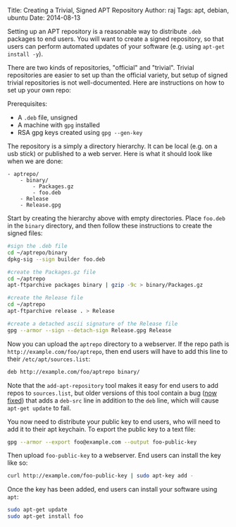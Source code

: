 Title:  Creating a Trivial, Signed APT Repository
Author: raj
Tags:   apt, debian, ubuntu
Date:   2014-08-13


Setting up an APT repository is a reasonable way to distribute `.deb`
packages to end users. You will want to create a signed repository, so
that users can perform automated updates of your software (e.g. using
`apt-get install -y`).

There are two kinds of repositories, "official" and "trivial". Trivial
repositories are easier to set up than the official variety, but setup
of signed trivial repositories is not well-documented. Here are
instructions on how to set up your own repo:


Prerequisites:

- A `.deb` file, unsigned
- A machine with `gpg` installed
- RSA gpg keys created using `gpg --gen-key`


The repository is a simply a directory hierarchy. It can be local (e.g. on a usb stick) or
published to a web server. Here is what it should look like when we are done:

    - aptrepo/
        - binary/
            - Packages.gz
            - foo.deb
        - Release
        - Release.gpg


Start by creating the hierarchy above with empty directories. Place `foo.deb` in the
`binary` directory, and then follow these instructions to create the signed files:

```bash
#sign the .deb file
cd ~/aptrepo/binary
dpkg-sig --sign builder foo.deb

#create the Packages.gz file
cd ~/aptrepo
apt-ftparchive packages binary | gzip -9c > binary/Packages.gz

#create the Release file
cd ~/aptrepo
apt-ftparchive release . > Release

#create a detached ascii signature of the Release file
gpg --armor --sign --detach-sign Release.gpg Release
```

Now you can upload the `aptrepo` directory to a webserver. If the repo
path is `http://example.com/foo/aptrepo`, then end users will have to
add this line to their  `/etc/apt/sources.list`:

```bash
deb http://example.com/foo/aptrepo binary/
```

Note that the `add-apt-repository` tool makes it easy for end users to
add repos to `sources.list`, but older versions of this tool contain a
bug ([now fixed](https://bugs.launchpad.net/ubuntu/+source/software-properties/+bug/987264))
that adds a `deb-src` line in addition to the `deb` line, which will
cause `apt-get update` to fail.


You now need to distribute your public key to end users, who will need to add it to their
apt keychain. To export the public key to a text file:

```bash
gpg --armor --export foo@example.com --output foo-public-key
```

Then upload `foo-public-key` to a webserver. End users can install the key like so:

```bash
curl http://example.com/foo-public-key | sudo apt-key add -
```

Once the key has been added, end users can install your software using `apt`:

```bash
sudo apt-get update
sudo apt-get install foo
```
